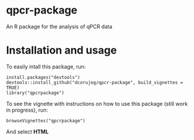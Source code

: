 # qpcr-package
An R package for the analysis of qPCR data

# Installation and usage
To easily intall this package, run:

````
install.packages("devtools")
devtools::install_github("dcorujog/qpcr-package", build_vignettes = TRUE)
library("qpcrpackage")
````

To see the vignette with instructions on how to use this package (still work in progress), run:

`````
browseVignettes("qpcrpackage")
`````
And select **HTML**
